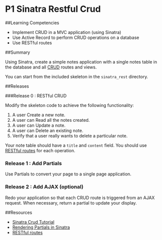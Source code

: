 # P1 Sinatra Restful Crud 
 
##Learning Competencies 

* Implement CRUD in a MVC application (using Sinatra)
* Use Active Record to perform CRUD operations on a database
* Use RESTful routes

##Summary 

Using Sinatra, create a simple notes application with a single notes table in the database and all [CRUD](http://en.wikipedia.org/wiki/Create,_read,_update_and_delete) routes and views.  

You can start from the included skeleton in the `sinatra_rest` directory.

##Releases

###Release 0 : RESTful CRUD


Modify the skeleton code to achieve the following functionality:

1. A user Create a new note.  
2. A user can Read all the notes created.
3. A user can Update a note. 
4. A user can Delete an existing note. 
5. Verify that a user really wants to delete a particular note. 

Your note table should have a `title` and `content` field.  You should use [RESTful routes](http://guides.rubyonrails.org/routing.html) for each operation. 


### Release 1 : Add Partials 
Use Partials to convert your page to a single page application.

### Release 2 : Add AJAX (optional) 

Redo your application so that each CRUD route is triggered from an AJAX request.  When necessary, return a partial to update your display. 
 
<!-- ##Optimize Your Learning  -->

##Resources

* [Sinatra Crud Tutorial ](http://net.tutsplus.com/tutorials/ruby/singing-with-sinatra/) 
* [Rendering Partials in Sinatra](http://www.sinatrarb.com/faq.html#partials) 
* [RESTful routes](http://guides.rubyonrails.org/routing.html)
